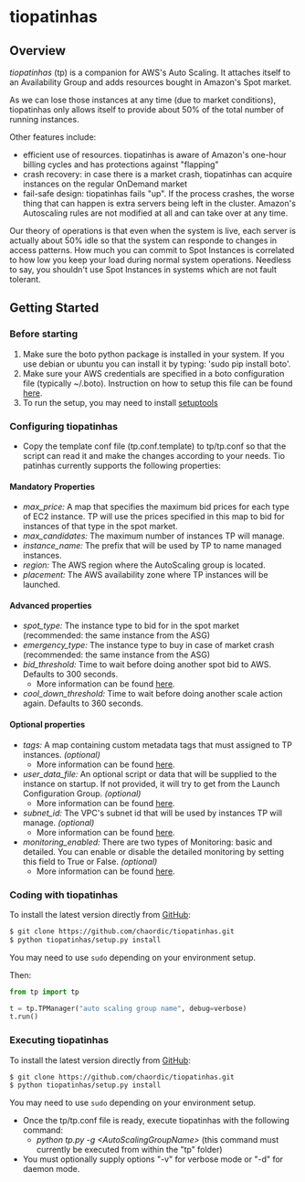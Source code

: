 # tiopatinhas #

## Overview ##

*tiopatinhas* (tp) is a companion for AWS's Auto Scaling. It attaches itself to an
Availability Group and adds resources bought in Amazon's Spot market.

As we can lose those instances at any time (due to market conditions),
tiopatinhas only allows itself to provide about 50% of the total number of
running instances.

Other features include:

* efficient use of resources. tiopatinhas is aware of Amazon's one-hour
billing cycles and has protections against "flapping"
* crash recovery: in case there is a market crash, tiopatinhas can acquire
instances on the regular OnDemand market
* fail-safe design: tiopatinhas fails "up". If the process crashes, the worse
thing that can happen is extra servers being left in the cluster. Amazon's
Autoscaling rules are not modified at all and can take over at any time.

Our theory of operations is that even when the system is live, each server is
actually about 50% idle so that the system can responde to changes in access
patterns. How much you can commit to Spot Instances is correlated to how low you
keep your load during normal system operations. Needless to say, you shouldn't
use Spot Instances in systems which are not fault tolerant.

## Getting Started ##


### Before starting ###

1. Make sure the boto python package is installed in your system. If you
use debian or ubuntu you can install it by typing: 'sudo pip install boto'.
2. Make sure your AWS credentials are specified in a boto configuration file
(typically ~/.boto). Instruction on how to setup this file can be found [here](https://code.google.com/p/boto/wiki/BotoConfig).
3. To run the setup, you may need to install [setuptools](https://setuptools.readthedocs.io/en/latest/)

### Configuring tiopatinhas ###

* Copy the template conf file (tp.conf.template) to tp/tp.conf so that the
script can read it and make the changes according to your needs. Tio patinhas
currently supports the following properties:

#### Mandatory Properties

* *max_price:* A map that specifies the maximum bid prices for each type
  of EC2 instance. TP will use the prices specified in this map to bid for
  instances of that type in the spot market.
* *max_candidates:* The maximum number of instances TP will manage.
* *instance_name:* The prefix that will be used by TP to name managed instances.
* *region:* The AWS region where the AutoScaling group is located.
* *placement:* The AWS availability zone where TP instances will be launched.

#### Advanced properties

* *spot_type:* The instance type to bid for in the spot market (recommended: the same instance from the ASG)
* *emergency_type:* The instance type to buy in case of market crash (recommended: the same instance from the ASG)
* *bid_threshold:* Time to wait before doing another spot bid to AWS. Defaults to 300 seconds.
    * More information can be found [here](https://aws.amazon.com/ec2/spot/pricing/).
* *cool_down_threshold:* Time to wait before doing another scale action again. Defaults to 360 seconds.

#### Optional properties
* *tags:* A map containing custom metadata tags that must assigned to TP instances. *(optional)*
    * More information can be found [here](http://docs.aws.amazon.com/AWSEC2/latest/UserGuide/Using_Tags.html).
* *user_data_file:* An optional script or data that will be supplied to the instance on startup.
  If not provided, it will try to get from the Launch Configuration Group. *(optional)*
    * More information can be found [here](http://docs.aws.amazon.com/AWSEC2/latest/UserGuide/AESDG-chapter-instancedata.html).
* *subnet_id:* The VPC's subnet id that will be used by instances TP will manage. *(optional)*
    * More information can be found [here](http://docs.aws.amazon.com/AmazonVPC/latest/UserGuide/VPC_Subnets.html).
* *monitoring_enabled:* There are two types of Monitoring: basic and detailed.
  You can enable or disable the detailed monitoring by setting this field to True or False. *(optional)*
    * More information can be found [here](https://aws.amazon.com/cloudwatch/details/#amazon-ec2-monitoring).

### Coding with tiopatinhas  ###

To install the latest version directly from [GitHub](https://github.com/chaordic/tiopatinhas):

```bash
$ git clone https://github.com/chaordic/tiopatinhas.git
$ python tiopatinhas/setup.py install
```

You may need to use `sudo` depending on your environment setup.

Then:

```python
from tp import tp

t = tp.TPManager("auto scaling group name", debug=verbose)
t.run()
```

### Executing tiopatinhas ###

To install the latest version directly from [GitHub](https://github.com/chaordic/tiopatinhas):

```bash
$ git clone https://github.com/chaordic/tiopatinhas.git
$ python tiopatinhas/setup.py install
```

You may need to use `sudo` depending on your environment setup.

* Once the tp/tp.conf file is ready, execute tiopatinhas with the following command:
    * _python tp.py -g \<AutoScalingGroupName\>_ (this command must currently be executed from within the "tp" folder)
* You must optionally supply options "-v" for verbose mode or "-d" for daemon mode.
